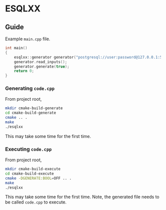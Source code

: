 # ESQLXX

## Guide

Example `main.cpp` file.

```c++
int main()
{
    esqlxx::generator generator("postgresql://user:password@127.0.0.1:5432/database", "table");
    generator.read_inputs();
    generator.generate(true);
    return 0;
}
```

### Generating `code.cpp`

From project root,

```bash
mkdir cmake-build-generate
cd cmake-build-generate
cmake .. .
make
./esqlxx
```

This may take some time for the first time.

### Executing `code.cpp`

From project root,

```bash
mkdir cmake-build-execute
cd cmake-build-execute
cmake -DGENERATE:BOOL=OFF .. .
make
./esqlxx
```

This may take some time for the first time. Note, the generated file needs to be called `code.cpp` to execute.

